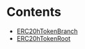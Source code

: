

# Contents
- [ERC20hTokenBranch](ERC20hTokenBranch.sol/contract.ERC20hTokenBranch.md)
- [ERC20hTokenRoot](ERC20hTokenRoot.sol/contract.ERC20hTokenRoot.md)
